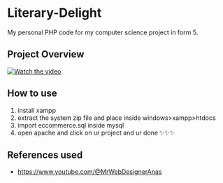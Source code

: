 # Literary-Delight
My personal PHP code for my computer science project in form 5.
## Project Overview
[![Watch the video](https://github.com/Shi-Min-Yeoh/Literary-Delight/assets/127620100/5b330e96-c09a-4882-a149-0b43982d3b02)
](https://www.canva.com/design/DAGEJ9BqBa4/YSFScY8ciYJ26ON1uPP_ZA/watch)

## How to use
1) install xampp
2) extract the system zip file and place inside windows>xampp>htdocs
3) import eccommerce.sql inside mysql
4) open apache and click on ur project and ur done ✨✨✨
## References used
* https://www.youtube.com/@MrWebDesignerAnas
